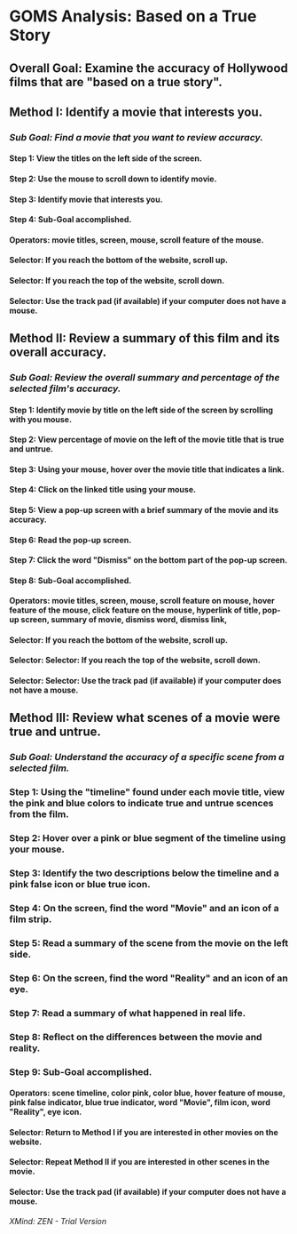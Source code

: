 # GOMS Analysis: Based on a True Story
## Overall Goal:  Examine the accuracy of Hollywood films that are "based on a true story". 

## Method I:  Identify a movie that interests you.  
### *Sub Goal: Find a movie that you want to review accuracy.* 
#### Step 1:  View the titles on the left side of the  screen.
#### Step 2:  Use the mouse to scroll down to identify movie.
#### Step 3:  Identify movie that interests you.
#### Step 4:  Sub-Goal accomplished.
#### Operators: movie titles, screen, mouse, scroll feature of the mouse.
#### Selector:  If you reach the bottom of the website, scroll up.
#### Selector:  If you reach the top of the website, scroll down. 
#### Selector:  Use the track pad (if available) if your computer does not have a mouse.   


## Method II:  Review a summary of this film and its overall accuracy.  
### *Sub Goal:  Review the overall summary and percentage of the selected film's accuracy.*
#### Step 1:  Identify movie by title on the left side of the screen by scrolling with you mouse.
#### Step 2:  View percentage of movie on the left of the movie title that is true and untrue.
#### Step 3:  Using your mouse, hover over the movie title that indicates a link.
#### Step 4:  Click on the linked title using your mouse.  
#### Step 5:  View a pop-up screen with a brief summary of the movie and its accuracy.  
#### Step 6:  Read the pop-up screen.
#### Step 7:  Click the word "Dismiss" on the bottom part of the pop-up screen.
#### Step 8:  Sub-Goal accomplished.
#### Operators:  movie titles, screen, mouse, scroll feature on mouse, hover feature of the mouse, click feature on the mouse, hyperlink of title, pop-up screen, summary of movie, dismiss word, dismiss link, 
#### Selector:  If you reach the bottom of the website, scroll up.
#### Selector:  Selector:  If you reach the top of the website, scroll down. 
#### Selector:  Selector:  Use the track pad (if available) if your computer does not have a mouse.   

## Method III:  Review what scenes of a movie were true and untrue.  
### *Sub Goal:  Understand the accuracy of a specific scene from a selected film.*  
### Step 1:  Using the "timeline" found under each movie title, view the pink and blue colors to indicate true and untrue scences from the film.
### Step 2:  Hover over a pink or blue segment of the timeline using your mouse.
### Step 3:  Identify the two descriptions below the timeline and a pink false icon or blue true icon.   
### Step 4:  On the screen, find the word "Movie" and an icon of a film strip.
### Step 5:  Read a summary of the scene from the movie on the left side.
### Step 6:  On the screen, find the word "Reality" and an icon of an eye.
### Step 7:  Read a summary of what happened in real life.
### Step 8:  Reflect on the differences between the movie and reality. 
### Step 9:  Sub-Goal accomplished.  
#### Operators:  scene timeline, color pink, color blue, hover  feature of mouse, pink false indicator, blue true indicator, word "Movie", film icon, word "Reality", eye icon.
#### Selector:  Return to Method I if you are interested in other movies on the website. 
#### Selector:  Repeat Method II if you are interested in other scenes in the movie.
#### Selector:  Use the track pad (if available) if your computer does not have a mouse.   


*XMind: ZEN - Trial Version*